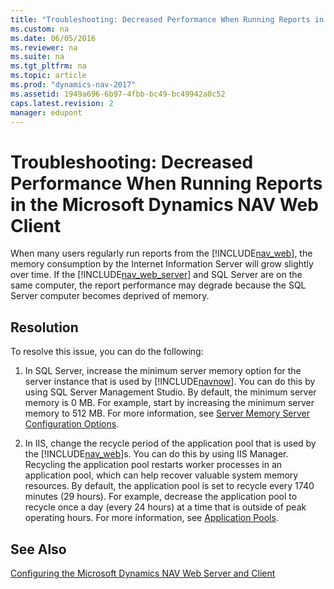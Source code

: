 ```yaml
---
title: "Troubleshooting: Decreased Performance When Running Reports in the Microsoft Dynamics NAV Web Client"
ms.custom: na
ms.date: 06/05/2016
ms.reviewer: na
ms.suite: na
ms.tgt_pltfrm: na
ms.topic: article
ms.prod: "dynamics-nav-2017"
ms.assetid: 1949a696-6b97-4fbb-bc49-bc49942a0c52
caps.latest.revision: 2
manager: edupont
---
```

# Troubleshooting: Decreased Performance When Running Reports in the Microsoft Dynamics NAV Web Client
When many users regularly run reports from the [!INCLUDE[nav_web](includes/nav_web_md.md)], the memory consumption by the Internet Information Server will grow slightly over time. If the [!INCLUDE[nav_web_server](includes/nav_web_server_md.md)] and SQL Server are on the same computer, the report performance may degrade because the SQL Server computer becomes deprived of memory.  
  
## Resolution  
 To resolve this issue, you can do the following:  
  
1.  In SQL Server, increase the minimum server memory option for the server instance that is used by [!INCLUDE[navnow](includes/navnow_md.md)]. You can do this by using SQL Server Management Studio. By default, the minimum server memory is 0 MB. For example, start by increasing the minimum server memory to 512 MB. For more information, see [Server Memory Server Configuration Options](http://go.microsoft.com/fwlink/?LinkID=511489).  
  
2.  In IIS, change the recycle period of the application pool that is used by the [!INCLUDE[nav_web](includes/nav_web_md.md)]s. You can do this by using IIS Manager. Recycling the application pool restarts worker processes in an application pool, which can help recover valuable system memory resources. By default, the application pool is set to recycle every 1740 minutes \(29 hours\). For example, decrease the application pool to recycle once a day \(every 24 hours\) at a time that is outside of peak operating hours. For more information, see [Application Pools](http://go.microsoft.com/fwlink/p/?linkid=210456).  
  
## See Also  
 [Configuring the Microsoft Dynamics NAV Web Server and Client](Configuring-the-Microsoft-Dynamics-NAV-Web-Server-and-Client.md)